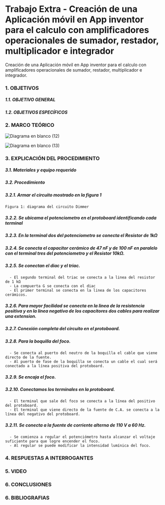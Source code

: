# Trabajo Extra - Creación de una Aplicación móvil en App inventor para el calculo con amplificadores operacionales de sumador, restador, multiplicador e integrador 
Creación de una Aplicación móvil en App inventor para el calculo con amplificadores operacionales de sumador, restador, multiplicador e integrador.


### 1. OBJETIVOS


##### 1.1. OBJETIVO GENERAL 



##### 1.2. OBJETIVOS ESPECÍFICOS



### 2. MARCO TEÓRICO


![Diagrama en blanco (12)](https://user-images.githubusercontent.com/93899658/156412004-0c3daa9b-7a8f-4286-ac99-998bfbbefcea.png)

![Diagrama en blanco (13)](https://user-images.githubusercontent.com/93899658/156416181-29ba60df-3e72-4c70-b040-fa6a183f16ba.png)

### 3. EXPLICACIÓN DEL PROCEDIMIENTO

##### 3.1. Materiales y equipo requerido



##### 3.2. Procedimiento

##### 3.2.1. Armar el circuito mostrado en la figura 1

`Figura 1: diagrama del circuito Dimmer` 

##### 3.2.2. Se ubicama el potenciometro en el protoboard identificando cada terminal

##### 3.2.3. En la terminal dos del potenciometro se conecta el Resistor de 1kΩ



##### 3.2.4. Se conecta el capacitor cerámico de 47 nF y de 100 nF en paralelo con el terminal tres del potenciometro y el Resistor 10kΩ.



##### 3.2.5. Se conectan el diac y el triac.

      - El segundo terminal del triac se conecta a la linea del resistor de 1 kΩ
      - La compuerta G se conecta con el diac 
      - El primer terminal se conecta en la linea de los capacitores cerámicos.
      



##### 3.2.6. Para mayor facilidad se conecta en la linea de la resistencia positiva y en la linea negativa de los capacitores dos cables para realizar una extension.



##### 3.2.7. Conexión completa del circuito en el protoboard.



##### 3.2.8. Para la boquilla del foco.

      - Se conecta al puerto del neutro de la boquilla el cable que viene directo de la fuente.
      - Al puerto de fase de la boquilla se conecta un cable el cual será conectado a la línea positiva del protoboard.



##### 3.2.9. Se encaja el foco. 


##### 3.2.10. Conectamos los terminales en la protoboard.

      - El terminal que sale del foco se conecta a la línea del positivo del protoboard.
      - El terminal que viene directo de la fuente de C.A. se conecta a la línea del negativo del protoboard.


##### 3.2.11. Se conecta a la fuente de corriente alterna de 110 V a 60 Hz.

      - Se comienza a regular el potenciómetro hasta alcanzar el voltaje suficiente para que logre encender el foco.
      - Al regular se puede modificar la intensidad lumínica del foco.



### 4. RESPUESTAS A INTERROGANTES




### 5. VIDEO


### 6. CONCLUSIONES 




### 6. BIBLIOGRAFIAS 


